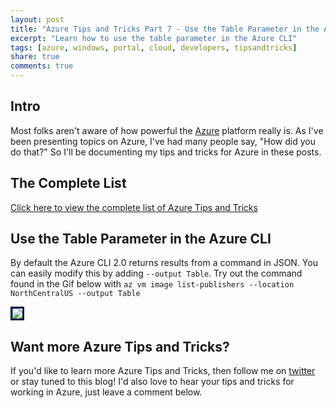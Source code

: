 ```yaml
---
layout: post
title: "Azure Tips and Tricks Part 7 - Use the Table Parameter in the Azure CLI"
excerpt: "Learn how to use the table parameter in the Azure CLI"
tags: [azure, windows, portal, cloud, developers, tipsandtricks]
share: true
comments: true
---
```


## Intro

Most folks aren't aware of how powerful the [Azure](http://www.azure.com) platform really is. As I've been presenting topics on Azure, I've had many people say, "How did you do that?" So I'll be documenting my tips and tricks for Azure in these posts.

## The Complete List

[Click here to view the complete list of Azure Tips and Tricks ](http://michaelcrump.net/azure-tips-and-tricks-complete-list/)

## Use the Table Parameter in the Azure CLI

By default the Azure CLI 2.0 returns results from a command in JSON. You can easily modify this by adding `--output Table`. Try out the command found in the Gif below with `az vm image list-publishers --location NorthCentralUS --output Table`

<img style="border:3px solid #021a40" src="http://michaelcrump.net/files/azuretip7.gif">


## Want more Azure Tips and Tricks?

If you'd like to learn more Azure Tips and Tricks, then follow me on [twitter](http://twitter.com/mbcrump) or stay tuned to this blog! I'd also love to hear your tips and tricks for working in Azure, just leave a comment below. 